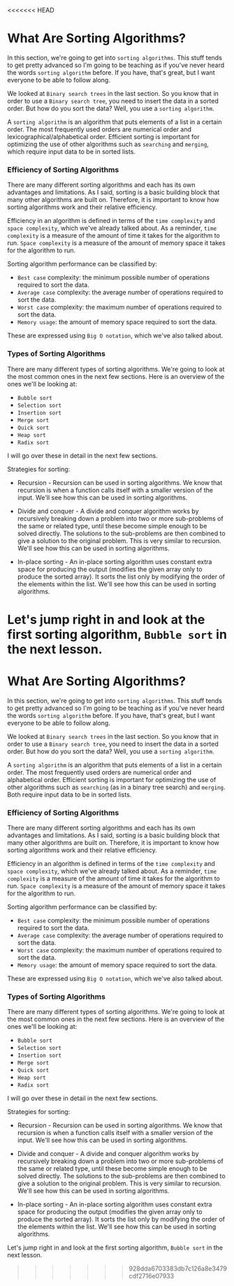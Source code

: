 <<<<<<< HEAD
# What Are Sorting Algorithms?

In this section, we're going to get into `sorting algorithms`. This stuff tends to get pretty advanced so I'm going to be teaching as if you've never heard the words `sorting algorithm` before. If you have, that's great, but I want everyone to be able to follow along.

We looked at `Binary search trees` in the last section. So you know that in order to use a `Binary search tree`, you need to insert the data in a sorted order. But how do you sort the data? Well, you use a `sorting algorithm`.

A `sorting algorithm` is an algorithm that puts elements of a list in a certain order. The most frequently used orders are numerical order and lexicographical/alphabetical order. Efficient sorting is important for optimizing the use of other algorithms such as `searching` and `merging`, which require input data to be in sorted lists.

### Efficiency of Sorting Algorithms

There are many different sorting algorithms and each has its own advantages and limitations. As I said, sorting is a basic building block that many other algorithms are built on. Therefore, it is important to know how sorting algorithms work and their relative efficiency.

Efficiency in an algorithm is defined in terms of the `time complexity` and `space complexity`, which we've already talked about. As a reminder, `time complexity` is a measure of the amount of time it takes for the algorithm to run. `Space complexity` is a measure of the amount of memory space it takes for the algorithm to run.

Sorting algorithm performance can be classified by:

- `Best case` complexity: the minimum possible number of operations required to sort the data.
- `Average case` complexity: the average number of operations required to sort the data.
- `Worst case` complexity: the maximum number of operations required to sort the data.
- `Memory usage`: the amount of memory space required to sort the data.

These are expressed using `Big O notation`, which we've also talked about.

### Types of Sorting Algorithms

There are many different types of sorting algorithms. We're going to look at the most common ones in the next few sections. Here is an overview of the ones we'll be looking at:

- `Bubble sort`
- `Selection sort`
- `Insertion sort`
- `Merge sort`
- `Quick sort`
- `Heap sort`
- `Radix sort`

I will go over these in detail in the next few sections.

Strategies for sorting:

- Recursion - Recursion can be used in sorting algorithms. We know that recursion is when a function calls itself with a smaller version of the input. We'll see how this can be used in sorting algorithms.

- Divide and conquer - A divide and conquer algorithm works by recursively breaking down a problem into two or more sub-problems of the same or related type, until these become simple enough to be solved directly. The solutions to the sub-problems are then combined to give a solution to the original problem. This is very similar to recursion. We'll see how this can be used in sorting algorithms.

- In-place sorting - An in-place sorting algorithm uses constant extra space for producing the output (modifies the given array only to produce the sorted array). It sorts the list only by modifying the order of the elements within the list. We'll see how this can be used in sorting algorithms.

Let's jump right in and look at the first sorting algorithm, `Bubble sort` in the next lesson.
=======
# What Are Sorting Algorithms?

In this section, we're going to get into `sorting algorithms`. This stuff tends to get pretty advanced so I'm going to be teaching as if you've never heard the words `sorting algorithm` before. If you have, that's great, but I want everyone to be able to follow along.

We looked at `Binary search trees` in the last section. So you know that in order to use a `Binary search tree`, you need to insert the data in a sorted order. But how do you sort the data? Well, you use a `sorting algorithm`.

A `sorting algorithm` is an algorithm that puts elements of a list in a certain order. The most frequently used orders are numerical order and alphabetical order. Efficient sorting is important for optimizing the use of other algorithms such as `searching` (as in a binary tree search) and `merging`. Both require input data to be in sorted lists.

### Efficiency of Sorting Algorithms

There are many different sorting algorithms and each has its own advantages and limitations. As I said, sorting is a basic building block that many other algorithms are built on. Therefore, it is important to know how sorting algorithms work and their relative efficiency.

Efficiency in an algorithm is defined in terms of the `time complexity` and `space complexity`, which we've already talked about. As a reminder, `time complexity` is a measure of the amount of time it takes for the algorithm to run. `Space complexity` is a measure of the amount of memory space it takes for the algorithm to run.

Sorting algorithm performance can be classified by:

- `Best case` complexity: the minimum possible number of operations required to sort the data.
- `Average case` complexity: the average number of operations required to sort the data.
- `Worst case` complexity: the maximum number of operations required to sort the data.
- `Memory usage`: the amount of memory space required to sort the data.

These are expressed using `Big O notation`, which we've also talked about.

### Types of Sorting Algorithms

There are many different types of sorting algorithms. We're going to look at the most common ones in the next few sections. Here is an overview of the ones we'll be looking at:

- `Bubble sort`
- `Selection sort`
- `Insertion sort`
- `Merge sort`
- `Quick sort`
- `Heap sort`
- `Radix sort`

I will go over these in detail in the next few sections.

Strategies for sorting:

- Recursion - Recursion can be used in sorting algorithms. We know that recursion is when a function calls itself with a smaller version of the input. We'll see how this can be used in sorting algorithms.

- Divide and conquer - A divide and conquer algorithm works by recursively breaking down a problem into two or more sub-problems of the same or related type, until these become simple enough to be solved directly. The solutions to the sub-problems are then combined to give a solution to the original problem. This is very similar to recursion. We'll see how this can be used in sorting algorithms.

- In-place sorting - An in-place sorting algorithm uses constant extra space for producing the output (modifies the given array only to produce the sorted array). It sorts the list only by modifying the order of the elements within the list. We'll see how this can be used in sorting algorithms.

Let's jump right in and look at the first sorting algorithm, `Bubble sort` in the next lesson.
>>>>>>> 928dda6703383db7c126a8e3479cdf2716e07933
